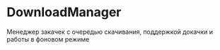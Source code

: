 # DownloadManager
Менеджер закачек с очередью скачивания, поддержкой докачки и работы в фоновом режиме
